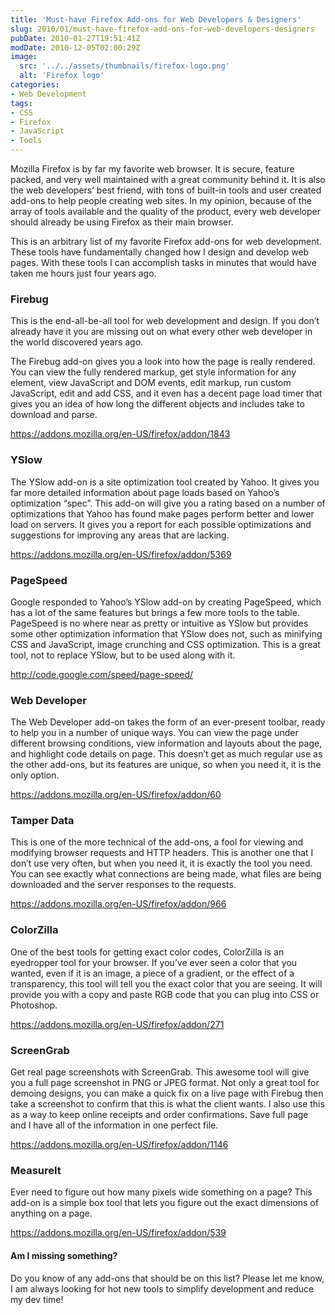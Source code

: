 ```yaml
---
title: 'Must-have Firefox Add-ons for Web Developers & Designers'
slug: 2010/01/must-have-firefox-add-ons-for-web-developers-designers
pubDate: 2010-01-27T19:51:41Z
modDate: 2010-12-05T02:00:29Z
image:
  src: '../../assets/thumbnails/firefox-logo.png'
  alt: 'Firefox logo'
categories:
- Web Development
tags:
- CSS
- Firefox
- JavaScript
- Tools
---
```


Mozilla Firefox is by far my favorite web browser. It is secure, feature packed, and very well maintained with a great community behind it. It is also the web developers’ best friend, with tons of built-in tools and user created add-ons to help people creating web sites. In my opinion, because of the array of tools available and the quality of the product, every web developer should already be using Firefox as their main browser.

This is an arbitrary list of my favorite Firefox add-ons for web development. These tools have fundamentally changed how I design and develop web pages. With these tools I can accomplish tasks in minutes that would have taken me hours just four years ago.

### Firebug

This is the end-all-be-all tool for web development and design. If you don’t already have it you are missing out on what every other web developer in the world discovered years ago.

The Firebug add-on gives you a look into how the page is really rendered. You can view the fully rendered markup, get style information for any element, view JavaScript and DOM events, edit markup, run custom JavaScript, edit and add CSS, and it even has a decent page load timer that gives you an idea of how long the different objects and includes take to download and parse.

https://addons.mozilla.org/en-US/firefox/addon/1843

### YSlow

The YSlow add-on is a site optimization tool created by Yahoo. It gives you far more detailed information about page loads based on Yahoo’s optimization “spec”. This add-on will give you a rating based on a number of optimizations that Yahoo has found make pages perform better and lower load on servers. It gives you a report for each possible optimizations and suggestions for improving any areas that are lacking.

https://addons.mozilla.org/en-US/firefox/addon/5369

### PageSpeed

Google responded to Yahoo’s YSlow add-on by creating PageSpeed, which has a lot of the same features but brings a few more tools to the table. PageSpeed is no where near as pretty or intuitive as YSlow but provides some other optimization information that YSlow does not, such as minifying CSS and JavaScript, image crunching and CSS optimization. This is a great tool, not to replace YSlow, but to be used along with it.

http://code.google.com/speed/page-speed/

### Web Developer

The Web Developer add-on takes the form of an ever-present toolbar, ready to help you in a number of unique ways. You can view the page under different browsing conditions, view information and layouts about the page, and highlight code details on page. This doesn’t get as much regular use as the other add-ons, but its features are unique, so when you need it, it is the only option.

https://addons.mozilla.org/en-US/firefox/addon/60

### Tamper Data

This is one of the more technical of the add-ons, a fool for viewing and modifying browser requests and HTTP headers. This is another one that I don’t use very often, but when you need it, it is exactly the tool you need. You can see exactly what connections are being made, what files are being downloaded and the server responses to the requests.

https://addons.mozilla.org/en-US/firefox/addon/966

### ColorZilla

One of the best tools for getting exact color codes, ColorZilla is an eyedropper tool for your browser. If you’ve ever seen a color that you wanted, even if it is an image, a piece of a gradient, or the effect of a transparency, this tool will tell you the exact color that you are seeing. It will provide you with a copy and paste RGB code that you can plug into CSS or Photoshop.

https://addons.mozilla.org/en-US/firefox/addon/271

### ScreenGrab

Get real page screenshots with ScreenGrab. This awesome tool will give you a full page screenshot in PNG or JPEG format. Not only a great tool for demoing designs, you can make a quick fix on a live page with Firebug then take a screenshot to confirm that this is what the client wants. I also use this as a way to keep online receipts and order confirmations. Save full page and I have all of the information in one perfect file.

https://addons.mozilla.org/en-US/firefox/addon/1146

### MeasureIt

Ever need to figure out how many pixels wide something on a page? This add-on is a simple box tool that lets you figure out the exact dimensions of anything on a page.

https://addons.mozilla.org/en-US/firefox/addon/539

#### Am I missing something?

Do you know of any add-ons that should be on this list? Please let me know, I am always looking for hot new tools to simplify development and reduce my dev time!
